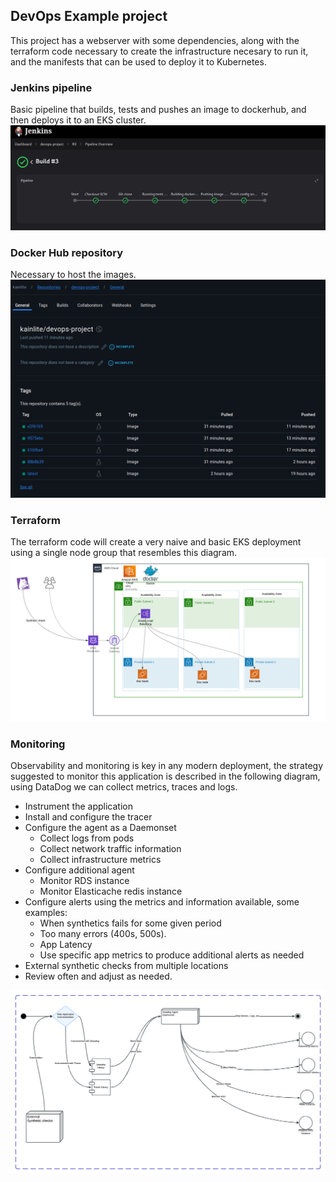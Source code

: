 ## DevOps Example project

This project has a webserver with some dependencies, along with the terraform code necessary to create the
infrastructure necesary to run it, and the manifests that can be used to deploy it to Kubernetes.

### Jenkins pipeline
Basic pipeline that builds, tests and pushes an image to dockerhub, and then deploys it to an EKS cluster.
![jenkins](./assets/jenkins.png)

### Docker Hub repository
Necessary to host the images.
![dockerhub](./assets/dockerhub.png)

### Terraform
The terraform code will create a very naive and basic EKS deployment using a single node group that resembles this
diagram.
![netdiagram](./assets/basic-diagram.png)

### Monitoring
Observability and monitoring is key in any modern deployment, the strategy suggested to monitor this application is
described in the following diagram, using DataDog we can collect metrics, traces and logs.

* Instrument the application 
* Install and configure the tracer 
* Configure the agent as a Daemonset
  * Collect logs from pods
  * Collect network traffic information
  * Collect infrastructure metrics
* Configure additional agent 
  * Monitor RDS instance
  * Monitor Elasticache redis instance
* Configure alerts using the metrics and information available, some examples:
  * When synthetics fails for some given period 
  * Too many errors (400s, 500s).
  * App Latency
  * Use specific app metrics to produce additional alerts as needed
* External synthetic checks from multiple locations
* Review often and adjust as needed.

![monitoringdiagram](./assets/monitoring-diagram.png)
